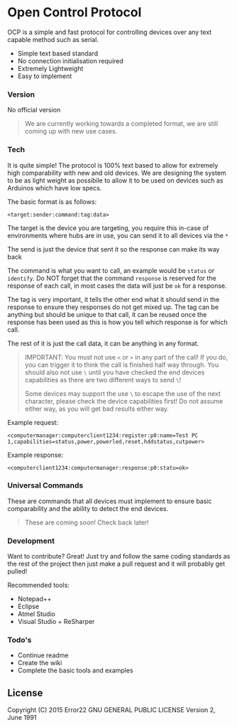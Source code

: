 # Open Control Protocol

OCP is a simple and fast protocol for controlling devices over any text capable method such as serial.

  - Simple text based standard
  - No connection initialisation required 
  - Extremely Lightweight
  - Easy to implement

### Version
No official version

> We are currently working towards a completed format, we are still coming up with new use cases.

### Tech
It is quite simple! The protocol is 100% text based to allow for extremely high comparability with new and old devices. We are designing the system to be as light weight as possibile to allow it to be used on devices such as Arduinos which have low specs.

The basic format is as follows:
```
<target:sender:command:tag:data>
```
The target is the device you are targeting, you require this in-case of environments where hubs are in use, you can send it to all devices via the ```*```

The send is just the device that sent it so the response can make its way back

The command is what you want to call, an example would be ```status``` or ```identify```. Do NOT forget that the command ```response``` is reserved for the response of each call, in most cases the data will just be ```ok``` for a response.

The tag is very important, it tells the other end what it should send in the response to ensure they responses do not get mixed up. The tag can be anything but should be unique to that call, it can be reused once the response has been used as this is how you tell which response is for which call.

The rest of it is just the call data, it can be anything in any format.

>IMPORTANT: You must not use ```<``` or ```>``` in any part of the call! If you do, you can trigger it to think the call is finished half way through. You should also not use ```\``` until you have checked the end devices capabilities as there are two different ways to send ```\```!
>
>Some devices may support the use ```\``` to escape the use of the next character, please check the device capabilities first! Do not assume either way, as you will get bad results either way.

Example request:
```
<computermanager:computerclient1234:register:p0:name=Test PC 1,capabilities=status,power,powerled,reset,hddstatus,cutpower>
```

Example response:
```
<computerclient1234:computermanager:response:p0:statu=ok>
```

### Universal Commands
These are commands that all devices must implement to ensure basic comparability and the ability to detect the end devices.

> These are coming soon! Check back later!

### Development

Want to contribute? Great! Just try and follow the same coding standards as the rest of the project then just make a pull request and it will probably get pulled!

Recommended tools:
 - Notepad++
 - Eclipse
 - Atmel Studio
 - Visual Studio + ReSharper

### Todo's

 - Continue readme
 - Create the wiki
 - Complete the basic tools and examples

License
----

Copyright (C) 2015 Error22
GNU GENERAL PUBLIC LICENSE Version 2, June 1991
